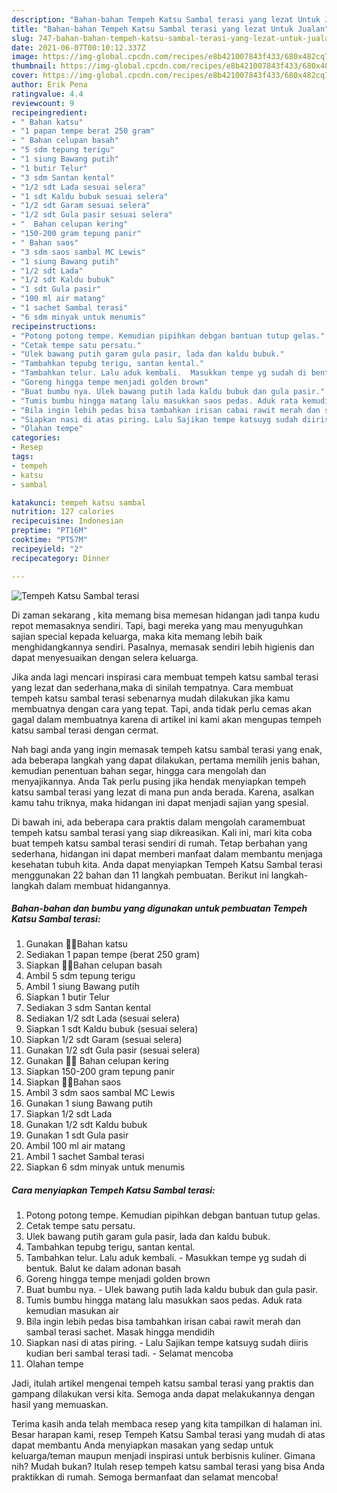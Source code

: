 ```yaml
---
description: "Bahan-bahan Tempeh Katsu Sambal terasi yang lezat Untuk Jualan"
title: "Bahan-bahan Tempeh Katsu Sambal terasi yang lezat Untuk Jualan"
slug: 747-bahan-bahan-tempeh-katsu-sambal-terasi-yang-lezat-untuk-jualan
date: 2021-06-07T00:10:12.337Z
image: https://img-global.cpcdn.com/recipes/e8b421007843f433/680x482cq70/tempeh-katsu-sambal-terasi-foto-resep-utama.jpg
thumbnail: https://img-global.cpcdn.com/recipes/e8b421007843f433/680x482cq70/tempeh-katsu-sambal-terasi-foto-resep-utama.jpg
cover: https://img-global.cpcdn.com/recipes/e8b421007843f433/680x482cq70/tempeh-katsu-sambal-terasi-foto-resep-utama.jpg
author: Erik Pena
ratingvalue: 4.4
reviewcount: 9
recipeingredient:
- " Bahan katsu"
- "1 papan tempe berat 250 gram"
- " Bahan celupan basah"
- "5 sdm tepung terigu"
- "1 siung Bawang putih"
- "1 butir Telur"
- "3 sdm Santan kental"
- "1/2 sdt Lada sesuai selera"
- "1 sdt Kaldu bubuk sesuai selera"
- "1/2 sdt Garam sesuai selera"
- "1/2 sdt Gula pasir sesuai selera"
- "  Bahan celupan kering"
- "150-200 gram tepung panir"
- " Bahan saos"
- "3 sdm saos sambal MC Lewis"
- "1 siung Bawang putih"
- "1/2 sdt Lada"
- "1/2 sdt Kaldu bubuk"
- "1 sdt Gula pasir"
- "100 ml air matang"
- "1 sachet Sambal terasi"
- "6 sdm minyak untuk menumis"
recipeinstructions:
- "Potong potong tempe. Kemudian pipihkan debgan bantuan tutup gelas."
- "Cetak tempe satu persatu."
- "Ulek bawang putih garam gula pasir, lada dan kaldu bubuk."
- "Tambahkan tepubg terigu, santan kental."
- "Tambahkan telur. Lalu aduk kembali.  Masukkan tempe yg sudah di bentuk. Balut ke dalam adonan basah"
- "Goreng hingga tempe menjadi golden brown"
- "Buat bumbu nya. Ulek bawang putih lada kaldu bubuk dan gula pasir."
- "Tumis bumbu hingga matang lalu masukkan saos pedas. Aduk rata kemudian masukan air"
- "Bila ingin lebih pedas bisa tambahkan irisan cabai rawit merah dan sambal terasi sachet. Masak hingga mendidih"
- "Siapkan nasi di atas piring. Lalu Sajikan tempe katsuyg sudah diiris kudian beri sambal terasi tadi. Selamat mencoba"
- "Olahan tempe"
categories:
- Resep
tags:
- tempeh
- katsu
- sambal

katakunci: tempeh katsu sambal 
nutrition: 127 calories
recipecuisine: Indonesian
preptime: "PT16M"
cooktime: "PT57M"
recipeyield: "2"
recipecategory: Dinner

---
```



![Tempeh Katsu Sambal terasi](https://img-global.cpcdn.com/recipes/e8b421007843f433/680x482cq70/tempeh-katsu-sambal-terasi-foto-resep-utama.jpg)

Di zaman  sekarang , kita memang bisa memesan hidangan jadi tanpa kudu repot memasaknya sendiri. Tapi, bagi mereka yang mau menyuguhkan sajian special kepada keluarga, maka kita memang lebih baik menghidangkannya sendiri. Pasalnya, memasak sendiri lebih higienis dan dapat menyesuaikan dengan selera keluarga.

Jika anda lagi mencari inspirasi cara membuat tempeh katsu sambal terasi yang lezat dan sederhana,maka di sinilah tempatnya. Cara membuat tempeh katsu sambal terasi  sebenarnya mudah dilakukan jika kamu membuatnya dengan cara yang tepat. Tapi, anda tidak perlu cemas akan gagal dalam membuatnya 
karena di artikel ini kami akan mengupas tempeh katsu sambal terasi dengan cermat.  



Nah bagi anda yang ingin memasak tempeh katsu sambal terasi yang enak, ada beberapa langkah yang dapat dilakukan, pertama memilih jenis bahan, kemudian penentuan bahan segar, hingga cara mengolah dan menyajikannya. Anda Tak perlu pusing jika hendak menyiapkan tempeh katsu sambal terasi yang lezat di mana pun anda berada. Karena, asalkan kamu  tahu triknya, maka hidangan ini dapat menjadi sajian yang spesial.

Di bawah ini, ada beberapa cara praktis  dalam mengolah caramembuat tempeh katsu sambal terasi yang siap dikreasikan. Kali ini, mari kita coba buat tempeh katsu sambal terasi sendiri di rumah. Tetap berbahan yang sederhana, hidangan ini dapat memberi manfaat dalam membantu menjaga kesehatan tubuh kita. Anda dapat menyiapkan Tempeh Katsu Sambal terasi menggunakan 22 bahan dan 11 langkah pembuatan. Berikut ini langkah-langkah dalam membuat hidangannya.

<!--inarticleads1-->

##### Bahan-bahan dan bumbu yang digunakan untuk pembuatan Tempeh Katsu Sambal terasi:

1. Gunakan  🍍🍍Bahan katsu
1. Sediakan 1 papan tempe (berat 250 gram)
1. Siapkan  🍍🍍Bahan celupan basah
1. Ambil 5 sdm tepung terigu
1. Ambil 1 siung Bawang putih
1. Siapkan 1 butir Telur
1. Sediakan 3 sdm Santan kental
1. Sediakan 1/2 sdt Lada (sesuai selera)
1. Siapkan 1 sdt Kaldu bubuk (sesuai selera)
1. Siapkan 1/2 sdt Garam (sesuai selera)
1. Gunakan 1/2 sdt Gula pasir (sesuai selera)
1. Gunakan  🍍🍍 Bahan celupan kering
1. Siapkan 150-200 gram tepung panir
1. Siapkan  🍍🍍Bahan saos
1. Ambil 3 sdm saos sambal MC Lewis
1. Gunakan 1 siung Bawang putih
1. Siapkan 1/2 sdt Lada
1. Gunakan 1/2 sdt Kaldu bubuk
1. Gunakan 1 sdt Gula pasir
1. Ambil 100 ml air matang
1. Ambil 1 sachet Sambal terasi
1. Siapkan 6 sdm minyak untuk menumis




<!--inarticleads2-->

##### Cara menyiapkan Tempeh Katsu Sambal terasi:

1. Potong potong tempe. Kemudian pipihkan debgan bantuan tutup gelas.
1. Cetak tempe satu persatu.
1. Ulek bawang putih garam gula pasir, lada dan kaldu bubuk.
1. Tambahkan tepubg terigu, santan kental.
1. Tambahkan telur. Lalu aduk kembali.  - Masukkan tempe yg sudah di bentuk. Balut ke dalam adonan basah
1. Goreng hingga tempe menjadi golden brown
1. Buat bumbu nya. - Ulek bawang putih lada kaldu bubuk dan gula pasir.
1. Tumis bumbu hingga matang lalu masukkan saos pedas. Aduk rata kemudian masukan air
1. Bila ingin lebih pedas bisa tambahkan irisan cabai rawit merah dan sambal terasi sachet. Masak hingga mendidih
1. Siapkan nasi di atas piring. - Lalu Sajikan tempe katsuyg sudah diiris kudian beri sambal terasi tadi. - Selamat mencoba
1. Olahan tempe




Jadi, itulah artikel mengenai  tempeh katsu sambal terasi  yang praktis dan gampang dilakukan versi kita. Semoga anda dapat melakukannya dengan hasil yang memuaskan. 

Terima kasih anda telah membaca resep yang kita tampilkan di halaman ini. Besar harapan kami, resep  Tempeh Katsu Sambal terasi yang mudah di atas dapat membantu Anda menyiapkan masakan yang sedap untuk keluarga/teman maupun menjadi inspirasi untuk berbisnis kuliner. Gimana nih? Mudah bukan? Itulah resep tempeh katsu sambal terasi yang bisa Anda praktikkan di rumah. Semoga bermanfaat dan selamat mencoba!

